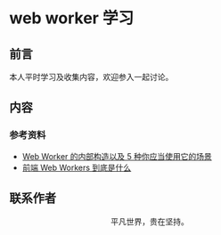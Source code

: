 # web worker 学习

## 前言

本人平时学习及收集内容，欢迎参入一起讨论。

## 内容

### 参考资料

- [Web Worker 的内部构造以及 5 种你应当使用它的场景](https://mp.weixin.qq.com/s/3MhSJoATeyHn3d96d3M3Sw)
- [前端 Web Workers 到底是什么](https://mp.weixin.qq.com/s/_ymkF6-Cc8i9A40WEOwMjQ)

## 联系作者

<div align="center">
    <p>
        平凡世界，贵在坚持。
    </p>
    <img :src="$withBase('/about/contact.png')" />
</div>
